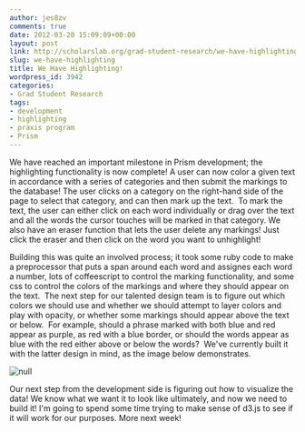 ```yaml
---
author: jes8zv
comments: true
date: 2012-03-20 15:09:09+00:00
layout: post
link: http://scholarslab.org/grad-student-research/we-have-highlighting/
slug: we-have-highlighting
title: We Have Highlighting!
wordpress_id: 3942
categories:
- Grad Student Research
tags:
- development
- highlighting
- praxis program
- Prism
---
```


We have reached an important milestone in Prism development; the highlighting functionality is now complete! A user can now color a given text in accordance with a series of categories and then submit the markings to the database! The user clicks on a category on the right-hand side of the page to select that category, and can then mark up the text.  To mark the text, the user can either click on each word individually or drag over the text and all the words the cursor touches will be marked in that category. We also have an eraser function that lets the user delete any markings! Just click the eraser and then click on the word you want to unhighlight!


Building this was quite an involved process; it took some ruby code to make a preprocessor that puts a span around each word and assignes each word a number, lots of coffeescript to control the marking functionality, and some css to control the colors of the markings and where they should appear on the text.  The next step for our talented design team is to figure out which colors we should use and whether we should attempt to layer colors and play with opacity, or whether some markings should appear above the text or below.  For example, should a phrase marked with both blue and red appear as purple, as red with a blue border, or should the words appear as blue with the red either above or below the words?  We've currently built it with the latter design in mind, as the image below demonstrates.





![null](https://lh6.googleusercontent.com/-aowZ54KSrzk/T2ioVI6RCoI/AAAAAAAAAEA/4NL9XpK9BxQ/w711-h415-k/highlight.png)




Our next step from the development side is figuring out how to visualize the data! We know what we want it to look like ultimately, and now we need to build it! I'm going to spend some time trying to make sense of d3.js to see if it will work for our purposes. More next week!
